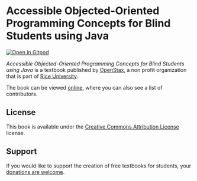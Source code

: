 # Accessible Objected-Oriented Programming Concepts for Blind Students using Java

[![Open in Gitpod](https://gitpod.io/button/open-in-gitpod.svg)](https://gitpod.io/from-referrer/)

_Accessible Objected-Oriented Programming Concepts for Blind Students using Java_ is a textbook published by [OpenStax](https://openstax.org/), a non profit organization that is part of [Rice University](https://www.rice.edu/).

The book can be viewed [online](https://github.com/cnx-user-books/cnxbook-accessible-objected-oriented-programming-concepts-for-blind-students-using-java/releases/latest), where you can also see a list of contributors.

## License
This book is available under the [Creative Commons Attribution License](./LICENSE) license.

## Support
If you would like to support the creation of free textbooks for students, your [donations are welcome](https://riceconnect.rice.edu/donation/support-openstax-banner).
